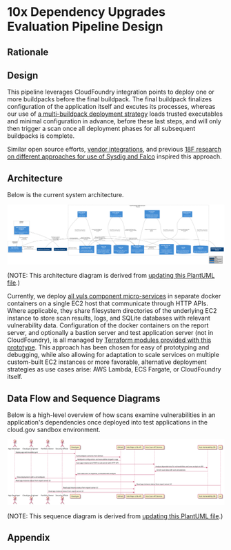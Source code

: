 # 10x Dependency Upgrades Evaluation Pipeline Design

## Rationale

## Design

This pipeline leverages CloudFoundry integration points to deploy one or more buildpacks before the final buildpack. The final buildpack finalizes configuration of the application itself and excutes its processes, whereas our use of [a multi-buildpack deployment strategy](https://docs.cloudfoundry.org/buildpacks/use-multiple-buildpacks.html) loads trusted executables and minimal configuration in advance, before these last steps, and will only then trigger a scan once all deployment phases for all subsequent buildpacks is complete.

Similar open source efforts, [vendor integrations](https://blog.aquasec.com/using-aqua-to-secure-applications-on-pivotal-cloud-foundry), and previous [18F research on different approaches for use of Sysdig and Falco](https://youtu.be/wFQOXMcZnQg?t=1485) inspired this approach.

## Architecture

Below is the current system architecture.

![Vuls Architecture Diagram](./architecture.svg)

(NOTE: This architecture diagram is derived from [updating this PlantUML file](./architecture.puml).)

Currently, we deploy [all vuls component micro-services](https://vuls.io/docs/en/architecture-remote-scan.html) in separate docker containers on a single EC2 host that communicate through HTTP APIs. Where applicable, they share filesystem directories of the underlying EC2 instance to store scan results, logs, and SQLite databases with relevant vulnerability data. Configuration of the docker containers on the report server, and optionally a bastion server and test application server (not in CloudFoundry), is all managed by [Terraform modules provided with this prototype](./terraform). This approach has been chosen for easy of prototyping and debugging, while also allowing for adaptation to scale services on multiple custom-built EC2 instances or more favorable, alternative deployment strategies as use cases arise: AWS Lambda, ECS Fargate, or CloudFoundry itself.

## Data Flow and Sequence Diagrams

Below is a high-level overview of how scans examine vulnerabilities in an
application's dependencies once deployed into test applications in the cloud.gov
sandbox environment.

![Vuls Scan Sequence Diagram](./scan_sequence_diagram.svg)

(NOTE: This sequence diagram is derived from [updating this PlantUML file](./scan_sequence_diagram.puml).)

## Appendix
